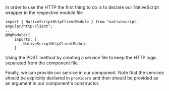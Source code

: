 In order to use the HTTP the first thing to do is to declare our NativeScript wrapper in the respective module file

```
import { NativeScriptHttpClientModule } from "nativescript-angular/http-client";
...
@NgModule({
    imports: [
        NativeScriptHttpClientModule
    ]
```

Using the POST method by creating a service file to keep the HTTP logic separated from the component file.
<snippet id='http-post-service'/>

Finally, we can provide our service in our component. Note that the services should be explicitly declared in `providers`
and then should be provided as an argument in our component's constructor.
<snippet id='http-post-component'/>



